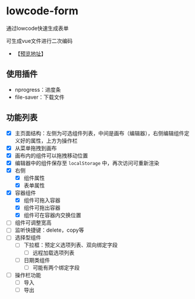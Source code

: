 # lowcode-form
通过lowcode快速生成表单

可生成vue文件进行二次编码

- 【[预览地址](http://39.98.132.28:9001/)】



## 使用插件

- nprogress：进度条
- file-saver：下载文件



## 功能列表

- [x] 主页面结构：左侧为可选组件列表，中间是画布（编辑器），右侧编辑组件定义好的属性，上方为操作栏
- [x] 从菜单拖拽到画布
- [x] 画布内的组件可以拖拽移动位置
- [x] 编辑器中的组件保存至 `localStorage` 中，再次访问可重新渲染
- [x] 右侧
  - [x] 组件属性
  - [x] 表单属性
- [x] 容器组件
  - [x] 组件可拖入容器
  - [x] 组件可拖出容器
  - [x] 组件可在容器内交换位置
- [ ] 组件可调整宽高
- [ ] 监听快捷键：delete，copy等
- [ ] 选择型组件
  - [ ] 下拉框：预定义选项列表、双向绑定字段
    - [ ] 远程加载选项列表
  - [ ] 日期类组件
    - [ ] 可能有两个绑定字段
- [ ] 操作栏功能
  - [ ] 导入
  - [ ] 导出
